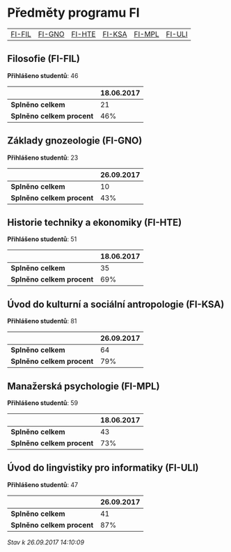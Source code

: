 # Předměty programu FI


| | | | | | |
|-|-|-|-|-|-|
|[FI-FIL](#filosofie-fi-fil) | [FI-GNO](#základy-gnozeologie-fi-gno) | [FI-HTE](#historie-techniky-a-ekonomiky-fi-hte) | [FI-KSA](#úvod-do-kulturní-a-sociální-antropologie-fi-ksa) | [FI-MPL](#manažerská-psychologie-fi-mpl) | [FI-ULI](#úvod-do-lingvistiky-pro-informatiky-fi-uli)|

        
## Filosofie (FI-FIL)

**Přihlášeno studentů**: 46

|                          |18.06.2017|
|--------------------------|--------------------|
|**Splněno celkem**        |21|
|**Splněno celkem procent**|46%|


## Základy gnozeologie (FI-GNO)

**Přihlášeno studentů**: 23

|                          |26.09.2017|
|--------------------------|--------------------|
|**Splněno celkem**        |10|
|**Splněno celkem procent**|43%|


## Historie techniky a ekonomiky (FI-HTE)

**Přihlášeno studentů**: 51

|                          |18.06.2017|
|--------------------------|--------------------|
|**Splněno celkem**        |35|
|**Splněno celkem procent**|69%|


## Úvod do kulturní a sociální antropologie (FI-KSA)

**Přihlášeno studentů**: 81

|                          |26.09.2017|
|--------------------------|--------------------|
|**Splněno celkem**        |64|
|**Splněno celkem procent**|79%|


## Manažerská psychologie (FI-MPL)

**Přihlášeno studentů**: 59

|                          |18.06.2017|
|--------------------------|--------------------|
|**Splněno celkem**        |43|
|**Splněno celkem procent**|73%|


## Úvod do lingvistiky pro informatiky (FI-ULI)

**Přihlášeno studentů**: 47

|                          |26.09.2017|
|--------------------------|--------------------|
|**Splněno celkem**        |41|
|**Splněno celkem procent**|87%|




*Stav k 26.09.2017 14:10:09*